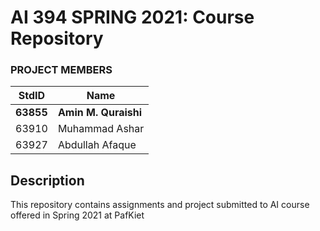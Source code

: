 # AI 394 SPRING 2021: Course Repository #
### PROJECT MEMBERS ###
StdID | Name
------------ | -------------
**63855** | **Amin M. Quraishi** <!--this is the group leader in bold-->
63910 | Muhammad Ashar
63927 | Abdullah Afaque
<!-- Replace name and student ids with acutally group member names and ids-->


## Description ## 
This repository contains assignments and project submitted to AI course offered in Spring 2021 at PafKiet
